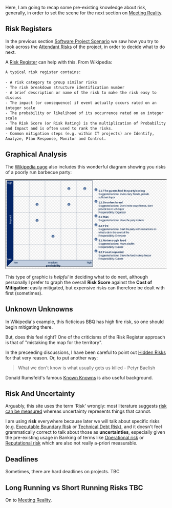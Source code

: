 Here, I am going to recap some pre-existing knowledge about risk, generally, in order to set the scene for the next section on [Meeting Reality](Meeting-Reality).

## Risk Registers

In the previous section [Software Project Scenario](Software-Project-Scenario) we saw how you try to look across the [Attendant Risks](Attendant-Risk) of the project, in order to decide what to do next.  

A [Risk Register](https://en.wikipedia.org/wiki/Risk_register) can help with this.  From Wikipedia:

```
A typical risk register contains:

- A risk category to group similar risks
- The risk breakdown structure identification number
- A brief description or name of the risk to make the risk easy to discuss
- The impact (or consequence) if event actually occurs rated on an integer scale
- The probability or likelihood of its occurrence rated on an integer scale
- The Risk Score (or Risk Rating) is the multiplication of Probability and Impact and is often used to rank the risks.
- Common mitigation steps (e.g. within IT projects) are Identify, Analyze, Plan Response, Monitor and Control.

```

## Graphical Analysis

The [Wikipedia page](https://en.wikipedia.org/wiki/Risk_register) also includes this wonderful diagram showing you risks of a poorly run barbecue party:

![Wikipedia Risk Register](images/WikipediaRiskRegister1.png)

This type of graphic is _helpful_ in deciding what to do next, although personally I prefer to graph the overall **Risk Score** against the **Cost of Mitigation**:   easily mitigated, but expensive risks can therefore be dealt with first (sometimes).

## Unknown Unknowns

In Wikipedia's example, this ficticious BBQ has high fire risk, so one should begin mitigating there.  

But, does this feel right?  One of the criticisms of the Risk Register approach is that of "mistaking the map for the territory".  

In the preceeding discussions, I have been careful to point out [Hidden Risks](Attendant-Risk) for that very reason. Or, to put another way:

> What we don't know is what usually gets us killed 
>     - Petyr Baelish

Donald Rumsfeld's famous [Known Knowns](https://en.wikipedia.org/wiki/There_are_known_knowns) is also useful background.

## Risk And Uncertainty

Arguably, this site uses the term 'Risk' wrongly:  most literature suggests [risk can be measured](https://keydifferences.com/difference-between-risk-and-uncertainty.html) whereas uncertainty represents things that cannot.  

I am using **risk** everywhere because later we will talk about specific risks (e.g. [Executable Boundary Risk](Executable-Boundary-Risk) or [Technical Debt Risk](Technical-Debt)), and it doesn't feel grammatically correct to talk about those as **uncertainties**, especially given the pre-existing usage in Banking of terms like [Operational risk](https://en.wikipedia.org/wiki/Operational_risk) or [Reputational risk](https://www.investopedia.com/terms/r/reputational-risk.asp) which are also not really a-priori measurable.

## Deadlines

Sometimes, there are hard deadlines on projects.  TBC

## Long Running vs Short Running Risks TBC


On to [Meeting Reality](Meeting-Reality). 

